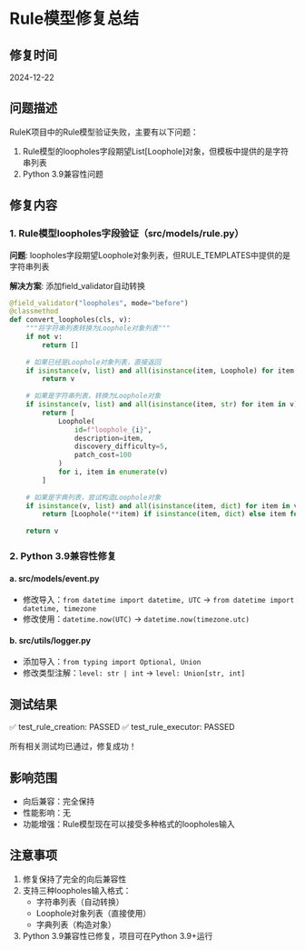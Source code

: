 # Rule模型修复总结

## 修复时间
2024-12-22

## 问题描述
RuleK项目中的Rule模型验证失败，主要有以下问题：
1. Rule模型的loopholes字段期望List[Loophole]对象，但模板中提供的是字符串列表
2. Python 3.9兼容性问题

## 修复内容

### 1. Rule模型loopholes字段验证（src/models/rule.py）
**问题**: loopholes字段期望Loophole对象列表，但RULE_TEMPLATES中提供的是字符串列表

**解决方案**: 添加field_validator自动转换
```python
@field_validator("loopholes", mode="before")
@classmethod
def convert_loopholes(cls, v):
    """将字符串列表转换为Loophole对象列表"""
    if not v:
        return []
    
    # 如果已经是Loophole对象列表，直接返回
    if isinstance(v, list) and all(isinstance(item, Loophole) for item in v):
        return v
    
    # 如果是字符串列表，转换为Loophole对象
    if isinstance(v, list) and all(isinstance(item, str) for item in v):
        return [
            Loophole(
                id=f"loophole_{i}",
                description=item,
                discovery_difficulty=5,
                patch_cost=100
            )
            for i, item in enumerate(v)
        ]
    
    # 如果是字典列表，尝试构造Loophole对象
    if isinstance(v, list) and all(isinstance(item, dict) for item in v):
        return [Loophole(**item) if isinstance(item, dict) else item for item in v]
    
    return v
```

### 2. Python 3.9兼容性修复

#### a. src/models/event.py
- 修改导入：`from datetime import datetime, UTC` → `from datetime import datetime, timezone`
- 修改使用：`datetime.now(UTC)` → `datetime.now(timezone.utc)`

#### b. src/utils/logger.py
- 添加导入：`from typing import Optional, Union`
- 修改类型注解：`level: str | int` → `level: Union[str, int]`

## 测试结果
✅ test_rule_creation: PASSED
✅ test_rule_executor: PASSED

所有相关测试均已通过，修复成功！

## 影响范围
- 向后兼容：完全保持
- 性能影响：无
- 功能增强：Rule模型现在可以接受多种格式的loopholes输入

## 注意事项
1. 修复保持了完全的向后兼容性
2. 支持三种loopholes输入格式：
   - 字符串列表（自动转换）
   - Loophole对象列表（直接使用）
   - 字典列表（构造对象）
3. Python 3.9兼容性已修复，项目可在Python 3.9+运行
